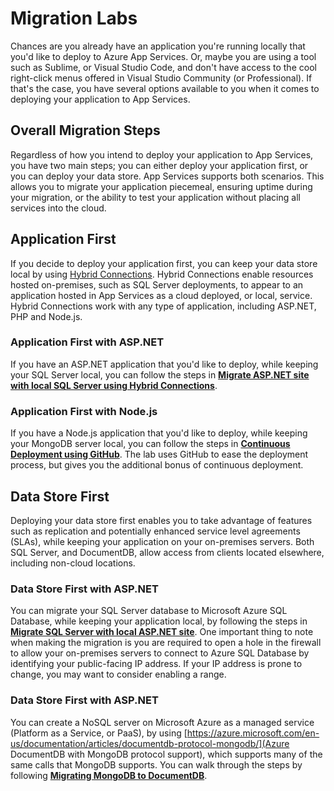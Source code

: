 # Migration Labs

Chances are you already have an application you're running locally that you'd like to deploy to Azure App Services. Or, maybe you are using a tool such as Sublime, or Visual Studio Code, and don't have access to the cool right-click menus offered in Visual Studio Community (or Professional). If that's the case, you have several options available to you when it comes to deploying your application to App Services.

## Overall Migration Steps

Regardless of how you intend to deploy your application to App Services, you have two main steps; you can either deploy your application first, or you can deploy your data store. App Services supports both scenarios. This allows you to migrate your application piecemeal, ensuring uptime during your migration, or the ability to test your application without placing all services into the cloud.

## Application First

If you decide to deploy your application first, you can keep your data store local by using [Hybrid Connections](https://azure.microsoft.com/en-us/documentation/articles/integration-hybrid-connection-overview/). Hybrid Connections enable resources hosted on-premises, such as SQL Server deployments, to appear to an application hosted in App Services as a cloud deployed, or local, service. Hybrid Connections work with any type of application, including ASP.NET, PHP and Node.js.

### Application First with ASP.NET

If you have an ASP.NET application that you'd like to deploy, while keeping your SQL Server local, you can follow the steps in **[Migrate ASP.NET site with local SQL Server using Hybrid Connections](asp-first.md)**.

### Application First with Node.js

If you have a Node.js application that you'd like to deploy, while keeping your MongoDB server local, you can follow the steps in **[Continuous Deployment using GitHub](node-github.md)**. The lab uses GitHub to ease the deployment process, but gives you the additional bonus of continuous deployment.

## Data Store First

Deploying your data store first enables you to take advantage of features such as replication and potentially enhanced service level agreements (SLAs), while keeping your application on your on-premises servers. Both SQL Server, and DocumentDB, allow access from clients located elsewhere, including non-cloud locations.

### Data Store First with ASP.NET

You can migrate your SQL Server database to Microsoft Azure SQL Database, while keeping your application local, by following the steps in **[Migrate SQL Server with local ASP.NET site](sql-first.md)**. One important thing to note when making the migration is you are required to open a hole in the firewall to allow your on-premises servers to connect to Azure SQL Database by identifying your public-facing IP address. If your IP address is prone to change, you may want to consider enabling a range.

### Data Store First with ASP.NET

You can create a NoSQL server on Microsoft Azure as a managed service (Platform as a Service, or PaaS), by using [https://azure.microsoft.com/en-us/documentation/articles/documentdb-protocol-mongodb/](Azure DocumentDB with MongoDB protocol support), which supports many of the same calls that MongoDB supports. You can walk through the steps by following **[Migrating MongoDB to DocumentDB](mongodb-first.md)**. 